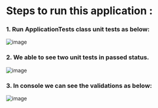 # Steps to run this application :

### 1. Run ApplicationTests class unit tests as below:
![image](https://user-images.githubusercontent.com/8769673/46916706-c71aa600-cfdb-11e8-9e06-763dd9999aac.png)

### 2. We able to see two unit tests in passed status.
![image](https://user-images.githubusercontent.com/8769673/46916727-01844300-cfdc-11e8-8380-a7b564708b26.png)

### 3. In console we can see the validations as below:
![image](https://user-images.githubusercontent.com/8769673/46916752-5cb63580-cfdc-11e8-8a93-5c9fbff132b2.png)
